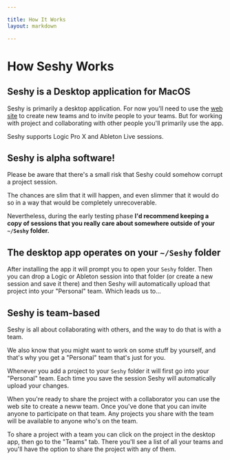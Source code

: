 ```yaml
---

title: How It Works
layout: markdown

---
```


# How Seshy Works

## Seshy is a Desktop application for MacOS

Seshy is primarily a desktop application.
For now you'll need to use the [web site](https://app.syncbot.media/) to create new teams and to invite people to your teams.
But for working with project and collaborating with other people you'll primarily use the app.

Seshy supports Logic Pro X and Ableton Live sessions.

## Seshy is alpha software!

Please be aware that there's a small risk that Seshy could somehow corrupt a project session.

The chances are slim that it will happen, and even slimmer that it would do so in a way that would
be completely unrecoverable.

Nevertheless, during the early testing phase **I'd recommend keeping a copy of sessions that you
really care about somewhere outside of your `~/Seshy` folder.**


## The desktop app operates on your `~/Seshy` folder

After installing the app it will prompt you to open your <code>Seshy</code> folder.
Then you can drop a Logic or Ableton session into that folder (or create a new session and save it there)
and then Seshy will automatically upload that project into your "Personal" team.
Which leads us to...

## Seshy is team-based

Seshy is all about collaborating with others, and the way to do that is with a team.

We also know that you might want to work on some stuff by yourself,
and that's why you get a "Personal" team that's just for you.

Whenever you add a project to your <code>Seshy</code> folder it will first go into your "Personal" team.
Each time you save the session Seshy will automatically upload your changes.

When you're ready to share the project with a collaborator you can use the web site to create a neww team.
Once you've done that you can invite anyone to participate on that team.
Any projects you share with the team will be available to anyone who's on the team.

To share a project with a team you can click on the project in the desktop app, then go to the "Teams" tab.
There you'll see a list of all your teams and you'll have the option to share the project with any of them.


